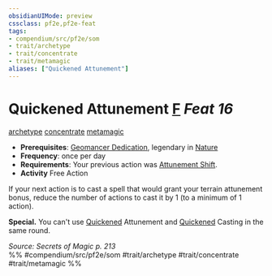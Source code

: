 ```yaml
---
obsidianUIMode: preview
cssclass: pf2e,pf2e-feat
tags:
- compendium/src/pf2e/som
- trait/archetype
- trait/concentrate
- trait/metamagic
aliases: ["Quickened Attunement"]
---
```

# Quickened Attunement  [F](../../rules/core-rulebook/chapter-9-playing-the-game.md#Actions "Free Action") *Feat 16*  
[archetype](../../rules/traits/archetype.md)  [concentrate](../../rules/traits/concentrate.md)  [metamagic](../../rules/traits/metamagic.md)  

- **Prerequisites**: [Geomancer Dedication](geomancer-dedication-som.md), legendary in [Nature](../skills.md#Nature)
- **Frequency**: once per day
- **Requirements**: Your previous action was [Attunement Shift](attunement-shift-som.md).
- **Activity** Free Action

If your next action is to cast a spell that would grant your terrain attunement bonus, reduce the number of actions to cast it by 1 (to a minimum of 1 action).

**Special.** You can't use [Quickened](../../rules/conditions.md#Quickened) Attunement and [Quickened](../../rules/conditions.md#Quickened) Casting in the same round.

*Source: Secrets of Magic p. 213*  
%% #compendium/src/pf2e/som #trait/archetype #trait/concentrate #trait/metamagic %%
